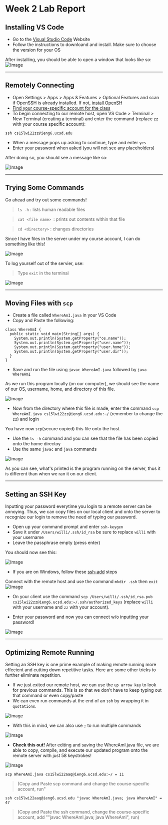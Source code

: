 #  Week 2 Lab Report
## Installing VS Code
* Go to the [Visual Studio Code](https://code.visualstudio.com/) Website
* Follow the instructions to downloand and install. Make sure to choose the version for your OS

After installing, you should be able to open a window that looks like so:
![Image](screenshots/installing_vscodeSC.png)

---
## Remotely Connecting
* Open Settings > Apps > Apps & Features > Optional Features and scan if OpenSSH is already installed. If not, [install OpenSH](https://docs.microsoft.com/en-us/windows-server/administration/openssh/openssh_install_firstuse)
* [Find your course-specific account for the class](https://sdacs.ucsd.edu/~icc/index.php)
* To begin connecting to our remote host, open VS Code > Terminal > New Terminal (creating a terminal) and enter the command (replace `zz` with your course specific account):

 `ssh cs15lwi22zz@ieng6.ucsd.edu`


* When a message pops up asking to continue, type and enter `yes`
* Enter your password when asked (you will not see any placeholders)

After doing so, you should see a message like so:

![Image](screenshots/remotelyconnectionSC.png)

---
## Trying Some Commands

Go ahead and try out some commands!
> `ls -h` : lists human readable files


> `cat <file name> `: prints out contents within that file


> `cd <directory>` : changes directories

Since I have files in the server under my course account, I can do something like this!

![Image](screenshots/trying_some_commandsSC.png)

To log yourself out of the servier, use:

> Type `exit` in the terminal

![Image](screenshots/logoutSC.png)

---
## Moving Files with `scp`
* Create a file called `WhereAmI.java` in your VS Code
* Copy and Paste the following:

``` 
class WhereAmI {
  public static void main(String[] args) {
    System.out.println(System.getProperty("os.name"));
    System.out.println(System.getProperty("user.name"));
    System.out.println(System.getProperty("user.home"));
    System.out.println(System.getProperty("user.dir"));
  }
}
```

* Save and run the file using `javac WhereAmI.java` followed by `java WhereAmI`

As we run this program locally (on our computer), we should see the name of our OS, username, home, and directory of this file.

![Image](screenshots/WhereAmISC.png)


* Now from the directory where this file is made, enter the command `scp WhereAmI.java cs15lwi22zz@ieng6.ucsd.edu:~/` (remember to change the `zz`) and login

You have now `scp`(secure copied) this file onto the host.


* Use the `ls -h` command and you can see that the file has been copied onto the home directoy
* Use the same `javac` and `java` commands

![Image](screenshots/scpSC.png)

As you can see, what's printed is the program running on the server, thus it is different than when we ran it on our client.

---
## Setting an SSH Key
Inputting your password everytime you login to a remote server can be annoying. Thus, we can copy files on our local client and onto the server to recognize our login to remove the need of typing our password.

* Open up your command prompt and enter `ssh-keygen`
* Save it under  `/Users/willi/.ssh/id_rsa` be sure to replace `willi` with your username
* Leave the passphrase empty (press enter)

You should now see this:

![Image](screenshots/keygenSC.png)


* If you are on Windows, follow these [ssh-add](https://docs.microsoft.com/en-us/windows-server/administration/openssh/openssh_keymanagement#user-key-generation) steps


 Connect with the remote host and use the command `mkdir .ssh` then `exit`
![Image](screenshots/keygen_mkdirSC.png)


* On your client use the command `scp /Users/willi/.ssh/id_rsa.pub cs15lwi22zz@ieng6.ucsd.edu:~/.ssh/authorized_keys` (replace `willi` with your username and `zz` with your account).


* Enter your password and now you can connect w/o inputting your password!

![image](screenshots/successful_keygenSC.png)

---
## Optimizing Remote Running
Setting an SSH key is one prime example of making remote running more effecient and cutting down repetitive tasks. Here are some other tricks to further eliminate repetition.

* If we just exited our remote host, we can use the `up arrow key` to look for previous commands. This is so that we don't have to keep typing out that command or even copy/paste
* We can even run commands at the end of an `ssh` by wrapping it in `quotations`.


![Image](screenshots/OptimizingSC.png)



* With this in mind, we can also use `;` to run multiple commands

![Image](screenshots/multiple_commandsSC.png)


* **Check this out!** After editing and saving the WhereAmI.java file, we are able to copy, compile, and execute our updated program onto the remote server with just 58 keystrokes!

![Image](screenshots/CountingKeyStrokesfix.png)

`scp WhereAmI.java cs15lwi22aaq@ieng6.ucsd.edu:~/ = 11` 
> (Copy and Paste scp command and change the course-specific account, run" 

`ssh cs15lwi22aaq@ieng6.ucsd.edu "javac WhereAmI.java; java WhereAmI" = 47`
> (Copy and Paste the ssh command, change the course-specific account, add ""javac WhereAmI.java; java WhereAmI", run)
